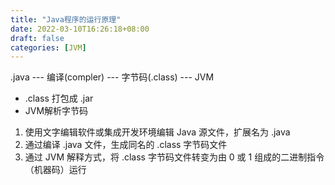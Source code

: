 ```yaml
---
title: "Java程序的运行原理"
date: 2022-03-10T16:26:18+08:00
draft: false
categories: [JVM]
---
```

.java --- 编译(compler) --- 字节码(.class) --- JVM

* .class 打包成 .jar
* JVM解析字节码

1. 使用文字编辑软件或集成开发环境编辑 Java 源文件，扩展名为 .java
2. 通过编译 .java 文件，生成同名的 .class 字节码文件
3. 通过 JVM 解释方式，将 .class 字节码文件转变为由 0 或 1 组成的二进制指令（机器码）运行